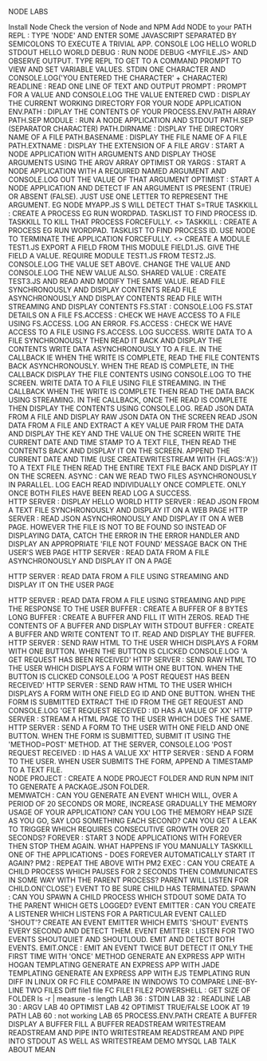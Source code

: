 
 
 
NODE LABS

Install Node
Check the version of Node and NPM
Add NODE to your PATH
REPL : TYPE 'NODE' AND ENTER SOME JAVASCRIPT SEPARATED BY SEMICOLONS TO EXECUTE A TRIVIAL APP.
CONSOLE LOG HELLO WORLD
STDOUT HELLO WORLD
DEBUG : RUN NODE DEBUG <MYFILE.JS> AND OBSERVE OUTPUT.  TYPE REPL TO GET TO A COMMAND PROMPT TO VIEW AND SET VARIABLE VALUES.
STDIN ONE CHARACTER AND CONSOLE.LOG('YOU ENTERED THE CHARACTER' + CHARACTER)
READLINE : READ ONE LINE OF TEXT AND OUTPUT
PROMPT : PROMPT FOR A VALUE AND CONSOLE.LOG THE VALUE ENTERED
CWD : DISPLAY THE CURRENT WORKING DIRECTORY FOR YOUR NODE APPLICATION
ENV.PATH : DIPLAY  THE CONTENTS OF YOUR PROCESS.ENV.PATH ARRAY
PATH.SEP MODULE : RUN A NODE APPLICATION AND STDOUT PATH.SEP (SEPARATOR CHARACTER)
PATH.DIRNAME : DISPLAY THE DIRECTORY NAME OF A FILE
PATH.BASENAME : DISPLAY THE FILE NAME OF A FILE
PATH.EXTNAME : DISPLAY THE EXTENSION OF A FILE
ARGV : START A NODE APPLICATION WITH ARGUMENTS AND DISPLAY THOSE ARGUMENTS USING THE ARGV ARRAY
OPTIMIST OR YARGS : START A NODE APPLICATION WITH A REQUIRED NAMED ARGUMENT AND CONSOLE.LOG OUT THE VALUE OF THAT ARGUMENT
OPTIMIST : START A NODE APPLICATION AND DETECT IF AN ARGUMENT IS PRESENT (TRUE) OR ABSENT (FALSE).  JUST USE ONE LETTER TO REPRESENT THE ARGUMENT.  EG NODE MYAPP.JS S WILL DETECT THAT S=TRUE
TASKKILL : CREATE A PROCESS EG RUN WORDPAD.  TASKLIST TO FIND PROCESS ID.  TASKKILL TO KILL THAT PROCESS FORCEFULLY.  <<Linux run TOP to get processes and KILL to kill that process>>
TASKKILL : CREATE A PROCESS EG RUN WORDPAD.  TASKLIST TO FIND PROCESS ID.  USE NODE TO TERMINATE THE APPLICATION FORCEFULLY.  <<Linux run TOP to get processes and KILL to kill that process>>
CREATE A MODULE TEST1.JS
EXPORT A FIELD FROM THIS MODULE FIELD1.JS.  GIVE THE FIELD A VALUE.
REQUIRE MODULE TEST1.JS FROM TEST2.JS.  CONSOLE.LOG THE VALUE SET ABOVE.  CHANGE THE VALUE AND CONSOLE.LOG THE NEW VALUE ALSO.
SHARED VALUE : CREATE TEST3.JS AND READ AND MODIFY THE SAME VALUE. 
READ FILE SYNCHRONOUSLY AND DISPLAY CONTENTS
READ FILE ASYNCHRONOUSLY AND DISPLAY CONTENTS
READ FILE WITH STREAMING AND DISPLAY CONTENTS
FS.STAT : CONSOLE.LOG FS.STAT DETAILS ON A FILE
FS.ACCESS : CHECK WE HAVE ACCESS TO A FILE USING FS.ACCESS.  LOG AN ERROR.
FS.ACCESS : CHECK WE HAVE ACCESS TO A FILE USING FS.ACCESS.  LOG SUCCESS.
WRITE DATA TO A FILE SYNCHRONOUSLY THEN READ IT BACK AND DISPLAY THE CONTENTS
WRITE DATA ASYNCHRONOUSLY TO A FILE.  IN THE CALLBACK IE WHEN THE WRITE IS COMPLETE, READ THE FILE CONTENTS BACK ASYNCHRONOUSLY.  WHEN THE READ IS COMPLETE, IN THE CALLBACK DISPLAY THE FILE CONTENTS USING CONSOLE.LOG TO THE SCREEN.
WRITE DATA TO  A FILE USING FILE STREAMING.  IN THE CALLBACK WHEN THE WRITE IS COMPLETE THEN READ THE DATA BACK USING STREAMING.  IN THE CALLBACK, ONCE THE READ IS COMPLETE THEN DISPLAY THE CONTENTS USING CONSOLE.LOG.
READ JSON DATA FROM A FILE AND DISPLAY RAW JSON DATA ON THE SCREEN
READ JSON DATA FROM A FILE AND EXTRACT A KEY VALUE PAIR FROM THE DATA AND DISPLAY THE KEY AND THE VALUE ON THE SCREEN
WRITE THE CURRENT DATE AND TIME STAMP TO A TEXT FILE, THEN READ THE CONTENTS BACK AND DISPLAY IT ON THE SCREEN.
APPEND THE CURRENT DATE AND TIME (USE CREATEWRITESTREAM WITH {FLAGS:'A'}) TO A TEXT FILE THEN READ THE ENTIRE TEXT FILE BACK AND DISPLAY IT ON THE SCREEN.
ASYNC : CAN WE READ TWO FILES ASYNCHRONOUSLY IN PARALLEL. LOG EACH READ INDIVIDUALLY ONCE COMPLETE.   ONLY ONCE BOTH FILES HAVE BEEN READ LOG A SUCCESS.  
HTTP SERVER : DISPLAY HELLO WORLD
HTTP SERVER : READ JSON FROM A TEXT FILE SYNCHRONOUSLY AND DISPLAY IT ON A WEB PAGE
HTTP SERVER : READ JSON ASYNCHRONOUSLY AND DISPLAY IT ON A WEB PAGE.  HOWEVER THE FILE IS NOT TO BE FOUND SO INSTEAD OF DISPLAYING DATA, CATCH THE ERROR IN THE ERROR HANDLER AND DISPLAY AN APPROPRIATE 'FILE NOT FOUND' MESSAGE BACK ON THE USER'S WEB PAGE
HTTP SERVER : READ DATA FROM A FILE ASYNCHRONOUSLY AND DISPLAY IT ON A PAGE
	
HTTP SERVER : READ DATA FROM A FILE USING STREAMING AND DISPLAY IT ON THE USER PAGE
	
HTTP SERVER : READ DATA FROM A FILE USING STREAMING AND PIPE THE RESPONSE TO THE USER
BUFFER : CREATE A BUFFER OF 8 BYTES LONG
BUFFER : CREATE A BUFFER AND FILL IT WITH ZEROS.  READ THE CONTENTS OF A BUFFER AND DISPLAY WITH STDOUT
BUFFER : CREATE A BUFFER AND WRITE CONTENT TO IT.  READ AND DISPLAY THE BUFFER.
HTTP SERVER : SEND RAW HTML TO THE USER WHICH DISPLAYS A FORM WITH ONE BUTTON.  WHEN THE BUTTON IS CLICKED CONSOLE.LOG 'A GET REQUEST HAS BEEN RECEIVED'
HTTP SERVER : SEND RAW HTML TO THE USER WHICH DISPLAYS A FORM WITH ONE BUTTON.  WHEN THE BUTTON IS CLICKED CONSOLE.LOG 'A POST REQUEST HAS BEEN RECEIVED'
HTTP SERVER : SEND RAW HTML TO THE USER WHICH DISPLAYS A FORM WITH ONE FIELD EG ID AND ONE BUTTON. WHEN THE FORM IS SUBMITTED EXTRACT THE ID FROM THE GET REQUEST AND CONSOLE.LOG 'GET REQUEST RECEIVED : ID HAS A VALUE OF XX'
HTTP SERVER : STREAM A HTML PAGE TO THE USER WHICH DOES THE SAME.
HTTP SERVER : SEND A FORM TO THE USER WITH ONE FIELD AND ONE BUTTON.  WHEN THE FORM IS SUBMITTED, SUBMIT IT USING THE 'METHOD=POST' METHOD.  AT THE SERVER, CONSOLE.LOG 'POST REQUEST RECEIVED : ID HAS A VALUE XX'
HTTP SERVER : SEND A FORM TO THE USER.  WHEN USER SUBMITS THE FORM, APPEND A TIMESTAMP TO A TEXT FILE.  
NODE PROJECT : CREATE A NODE PROJECT FOLDER AND RUN NPM INIT TO GENERATE A PACKAGE.JSON FOLDER.  
MEMWATCH : CAN YOU GENERATE AN EVENT WHICH WILL, OVER A PERIOD OF 20 SECONDS OR MORE, INCREASE GRADUALLY THE MEMORY USAGE OF YOUR APPLICATION?  CAN YOU LOG THE MEMORY HEAP SIZE AS YOU GO, SAY LOG SOMETHING EACH SECOND?  CAN YOU GET A LEAK TO TRIGGER WHICH REQUIRES CONSECUTIVE GROWTH OVER 20 SECONDS?
FOREVER : START 3 NODE APPLICATIONS WITH FOREVER THEN STOP THEM AGAIN.  WHAT HAPPENS IF YOU MANUALLY TASKKILL ONE OF THE APPLICATIONS - DOES FOREVER AUTOMATICALLY START IT AGAIN?
PM2 : REPEAT THE ABOVE WITH PM2
EXEC : CAN YOU CREATE A CHILD PROCESS WHICH PAUSES FOR 2 SECONDS THEN COMMUNICATES IN SOME WAY WITH THE PARENT PROCESS?  PARENT WILL LISTEN FOR CHILD.ON('CLOSE') EVENT TO BE SURE CHILD HAS TERMINATED.
SPAWN : CAN YOU SPAWN A CHILD PROCESS WHICH STDOUT SOME DATA TO THE PARENT WHICH GETS LOGGED?
EVENT EMITTER : CAN YOU CREATE A LISTENER WHICH LISTENS FOR A PARTICULAR EVENT CALLED 'SHOUT'?  CREATE AN EVENT EMITTER WHICH EMITS 'SHOUT' EVENTS EVERY SECOND AND DETECT THEM.
EVENT EMITTER : LISTEN FOR TWO EVENTS SHOUTQUIET AND SHOUTLOUD.  EMIT AND DETECT BOTH EVENTS.
EMIT.ONCE : EMIT AN EVENT TWICE BUT DETECT IT ONLY THE FIRST TIME WITH 'ONCE' METHOD
GENERATE AN EXPRESS APP WITH HOGAN TEMPLATING
GENERATE AN EXPRESS APP WITH JADE TEMPLATING
GENERATE AN EXPRESS APP WITH EJS TEMPLATING
RUN DIFF IN LINUX OR FC FILE COMPARE IN WINDOWS TO COMPARE LINE-BY-LINE TWO FILES  Diff file1 file 	FC FILE1 FILE2
POWERSHELL : GET SIZE OF FOLDER       ls -r | measure -s length
LAB 36 : STDIN
LAB 32 : READLINE
LAB 30 : ARGV
LAB 40 OPTIMIST
LAB 42 OPTIMIST TRUE/FALSE
LOOK AT 19 PATH
LAB 60 : not working
LAB 65 PROCESS.ENV.PATH
CREATE A BUFFER
DISPLAY A BUFFER 
FILL A BUFFER
READSTREAM
WRITESTREAM
READSTREAM AND PIPE INTO WRITESTREAM
READSTREAM AND PIPE INTO STDOUT AS WELL AS WRITESTREAM
DEMO MYSQL LAB
TALK ABOUT MEAN	
	
	
	
	
	
	
	
	
	
	